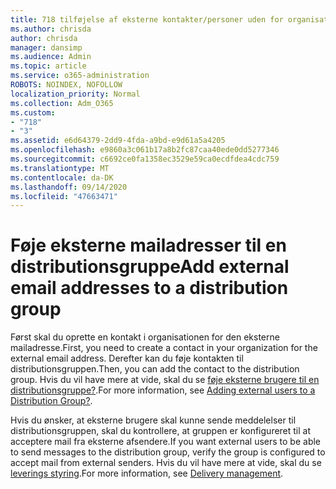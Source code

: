 ```yaml
---
title: 718 tilføjelse af eksterne kontakter/personer uden for organisationen til en distributionsliste
ms.author: chrisda
author: chrisda
manager: dansimp
ms.audience: Admin
ms.topic: article
ms.service: o365-administration
ROBOTS: NOINDEX, NOFOLLOW
localization_priority: Normal
ms.collection: Adm_O365
ms.custom:
- "718"
- "3"
ms.assetid: e6d64379-2dd9-4fda-a9bd-e9d61a5a4205
ms.openlocfilehash: e9860a3c061b17a8b2fc87caa40ede0dd5277346
ms.sourcegitcommit: c6692ce0fa1358ec3529e59ca0ecdfdea4cdc759
ms.translationtype: MT
ms.contentlocale: da-DK
ms.lasthandoff: 09/14/2020
ms.locfileid: "47663471"
---
```

# <a name="add-external-email-addresses-to-a-distribution-group"></a><span data-ttu-id="928bc-102">Føje eksterne mailadresser til en distributionsgruppe</span><span class="sxs-lookup"><span data-stu-id="928bc-102">Add external email addresses to a distribution group</span></span>

<span data-ttu-id="928bc-103">Først skal du oprette en kontakt i organisationen for den eksterne mailadresse.</span><span class="sxs-lookup"><span data-stu-id="928bc-103">First, you need to create a contact in your organization for the external email address.</span></span> <span data-ttu-id="928bc-104">Derefter kan du føje kontakten til distributionsgruppen.</span><span class="sxs-lookup"><span data-stu-id="928bc-104">Then, you can add the contact to the distribution group.</span></span> <span data-ttu-id="928bc-105">Hvis du vil have mere at vide, skal du se [føje eksterne brugere til en distributionsgruppe?](https://support.office.com/client/caa0f310-0bb7-48e3-8ad2-cb358b53bbba).</span><span class="sxs-lookup"><span data-stu-id="928bc-105">For more information, see [Adding external users to a Distribution Group?](https://support.office.com/client/caa0f310-0bb7-48e3-8ad2-cb358b53bbba).</span></span>

<span data-ttu-id="928bc-106">Hvis du ønsker, at eksterne brugere skal kunne sende meddelelser til distributionsgruppen, skal du kontrollere, at gruppen er konfigureret til at acceptere mail fra eksterne afsendere.</span><span class="sxs-lookup"><span data-stu-id="928bc-106">If you want external users to be able to send messages to the distribution group, verify the group is configured to accept mail from external senders.</span></span> <span data-ttu-id="928bc-107">Hvis du vil have mere at vide, skal du se [leverings styring](https://technet.microsoft.com/library/bb124513.aspx#deliverymanagement).</span><span class="sxs-lookup"><span data-stu-id="928bc-107">For more information, see [Delivery management](https://technet.microsoft.com/library/bb124513.aspx#deliverymanagement).</span></span>

